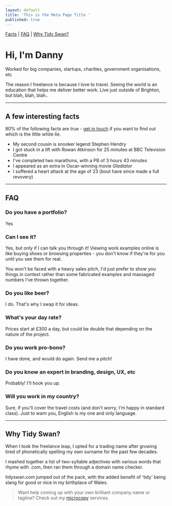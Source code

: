 ```yaml
---
layout: default
title: 'This is the Meta Page Title '
published: true
---
```


<a href="#facts">Facts</a> | <a href="#faq">FAQ</a> | <a href="#why">Why Tidy Swan?</a>

# Hi, I'm Danny

Worked for big companies, startups, charities, government organisations, etc

The reason I freelance is because I love to travel. Seeing the world is an education that helps me deliver better work. Live just outside of Brighton, but blah, blah, blah..

---
<a name="facts"></a>
## A few interesting facts

80% of the following facts are true - [get in touch](/contact) if you want to find out which is the little white lie.

- My second cousin is snooker legend Stephen Hendry
- I got stuck in a lift with Rowan Atkinson for 25 minutes at BBC Television Centre
- I've completed two marathons, with a PB of 3 hours 43 minutes
- I appeared as an extra in Oscar-winning movie _Gladiator_
- I suffered a heart attack at the age of 23 (bout have since made a full revovery)

---
<a name="faq"></a>
## FAQ

### Do you have a portfolio?
Yes

### Can I see it?
Yes, but only if I can talk you through it! Viewing work examples online is like buying shoes or browsing properties - you don't know if they're for you until you see them for real.

You won't be faced with a heavy sales pitch, I'd just prefer to show you things in context rather than some fabricated examples and massaged numbers I've thrown together.

### Do you like beer?
I do. That's why I swap it for ideas.

### What's your day rate?
Prices start at £300 a day, but could be double that depending on the nature of the project.

### Do you work pro-bono?
I have done, and would do again. Send me a pitch!

### Do you know an expert in branding, design, UX, etc
Probably! I'll hook you up.

### Will you work in my country?
Sure, if you'll cover the travel costs (and don't worry, I'm happy in standard class). Just to warn you, English is my one and only language.

---
<a name="faq"></a>
## Why Tidy Swan?

When I took the freelance leap, I opted for a trading name after growing tired of phonetically spelling my own surname for the past few decades.

I mashed together a list of two-syllable adjectives with various words that rhyme with .com, then ran them through a domain name checker.

tidyswan.com jumped out of the pack, with the added benefit of 'tidy' being slang for good or nice in my birthplace of Wales.

> Want help coming up with your own brilliant company name or tagline? Check out my [microcopy](/headline-copy) services.
